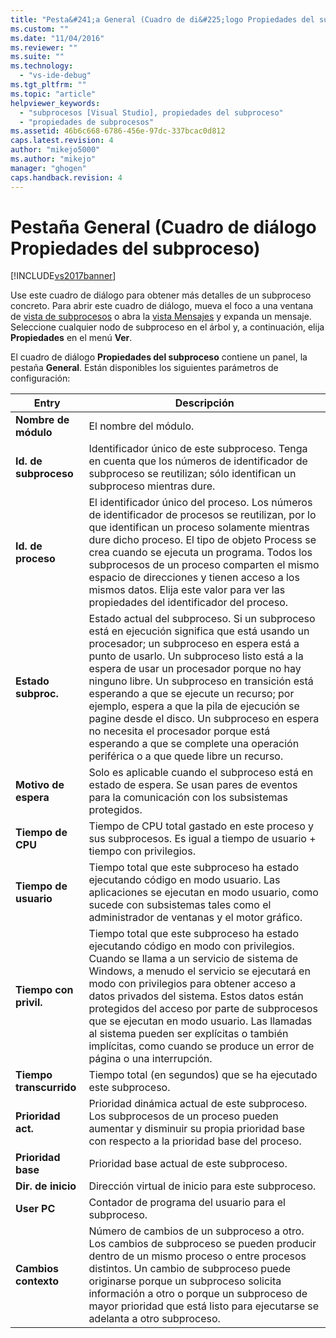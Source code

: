 ```yaml
---
title: "Pesta&#241;a General (Cuadro de di&#225;logo Propiedades del subproceso) | Microsoft Docs"
ms.custom: ""
ms.date: "11/04/2016"
ms.reviewer: ""
ms.suite: ""
ms.technology: 
  - "vs-ide-debug"
ms.tgt_pltfrm: ""
ms.topic: "article"
helpviewer_keywords: 
  - "subprocesos [Visual Studio], propiedades del subproceso"
  - "propiedades de subprocesos"
ms.assetid: 46b6c668-6786-456e-97dc-337bcac0d812
caps.latest.revision: 4
author: "mikejo5000"
ms.author: "mikejo"
manager: "ghogen"
caps.handback.revision: 4
---
```

# Pesta&#241;a General (Cuadro de di&#225;logo Propiedades del subproceso)
[!INCLUDE[vs2017banner](../code-quality/includes/vs2017banner.md)]

Use este cuadro de diálogo para obtener más detalles de un subproceso concreto.  Para abrir este cuadro de diálogo, mueva el foco a una ventana de [vista de subprocesos](../debugger/threads-view.md) o abra la [vista Mensajes](../debugger/messages-view.md) y expanda un mensaje.  Seleccione cualquier nodo de subproceso en el árbol y, a continuación, elija **Propiedades** en el menú **Ver**.  
  
 El cuadro de diálogo **Propiedades del subproceso** contiene un panel, la pestaña **General**.  Están disponibles los siguientes parámetros de configuración:  
  
|Entry|Descripción|  
|-----------|-----------------|  
|**Nombre de módulo**|El nombre del módulo.|  
|**Id. de subproceso**|Identificador único de este subproceso.  Tenga en cuenta que los números de identificador de subproceso se reutilizan; sólo identifican un subproceso mientras dure.|  
|**Id. de proceso**|El identificador único del proceso.  Los números de identificador de procesos se reutilizan, por lo que identifican un proceso solamente mientras dure dicho proceso.  El tipo de objeto Process se crea cuando se ejecuta un programa.  Todos los subprocesos de un proceso comparten el mismo espacio de direcciones y tienen acceso a los mismos datos.  Elija este valor para ver las propiedades del identificador del proceso.|  
|**Estado subproc.**|Estado actual del subproceso.  Si un subproceso está en ejecución significa que está usando un procesador; un subproceso en espera está a punto de usarlo.  Un subproceso listo está a la espera de usar un procesador porque no hay ninguno libre.  Un subproceso en transición está esperando a que se ejecute un recurso; por ejemplo, espera a que la pila de ejecución se pagine desde el disco.  Un subproceso en espera no necesita el procesador porque está esperando a que se complete una operación periférica o a que quede libre un recurso.|  
|**Motivo de espera**|Solo es aplicable cuando el subproceso está en estado de espera.  Se usan pares de eventos para la comunicación con los subsistemas protegidos.|  
|**Tiempo de CPU**|Tiempo de CPU total gastado en este proceso y sus subprocesos.  Es igual a tiempo de usuario \+ tiempo con privilegios.|  
|**Tiempo de usuario**|Tiempo total que este subproceso ha estado ejecutando código en modo usuario.  Las aplicaciones se ejecutan en modo usuario, como sucede con subsistemas tales como el administrador de ventanas y el motor gráfico.|  
|**Tiempo con privil.**|Tiempo total que este subproceso ha estado ejecutando código en modo con privilegios.  Cuando se llama a un servicio de sistema de Windows, a menudo el servicio se ejecutará en modo con privilegios para obtener acceso a datos privados del sistema.  Estos datos están protegidos del acceso por parte de subprocesos que se ejecutan en modo usuario.  Las llamadas al sistema pueden ser explícitas o también implícitas, como cuando se produce un error de página o una interrupción.|  
|**Tiempo transcurrido**|Tiempo total \(en segundos\) que se ha ejecutado este subproceso.|  
|**Prioridad act.**|Prioridad dinámica actual de este subproceso.  Los subprocesos de un proceso pueden aumentar y disminuir su propia prioridad base con respecto a la prioridad base del proceso.|  
|**Prioridad base**|Prioridad base actual de este subproceso.|  
|**Dir. de inicio**|Dirección virtual de inicio para este subproceso.|  
|**User PC**|Contador de programa del usuario para el subproceso.|  
|**Cambios contexto**|Número de cambios de un subproceso a otro.  Los cambios de subproceso se pueden producir dentro de un mismo proceso o entre procesos distintos.  Un cambio de subproceso puede originarse porque un subproceso solicita información a otro o porque un subproceso de mayor prioridad que está listo para ejecutarse se adelanta a otro subproceso.|